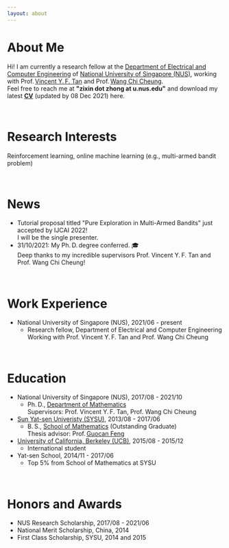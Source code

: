 ```yaml
---
layout: about
---
```


# About Me
<!-- Hi! I am currently a Ph.&thinsp;D.&thinsp;candidate at the
<a href="https://www.math.nus.edu.sg/">Department of Mathematics</a>  -->
Hi! I am currently a research fellow at the 
<a href="https://www.eng.nus.edu.sg/ece/">Department of Electrical and Computer Engineering</a> 
of
<a href="https://www.nus.edu.sg/">National University of Singapore (NUS)</a>, 
working with 
Prof.&thinsp;<a href="https://www.ece.nus.edu.sg/stfpage/vtan/">Vincent Y.&thinsp;F. Tan</a> and 
Prof.&thinsp;<a href="https://www.eng.nus.edu.sg/isem/staff/cheung-wang-chi/">Wang Chi Cheung</a>.
<br>
Feel free to reach me at <b>"zixin dot zhong at u.nus.edu"</b> and download my latest <a href="cv/cv_zixin_zhong_1208_2021_eng.pdf"><b>CV</b></a> (updated by 08 Dec 2021) here.

<!--**Hometown**: Zhanjiang City, Guangdong Province, China -->

<!-- :envelope:  -->
<!-- **Email**: zixin.zhong@u.nus.edu  -->

<!-- 📝  -->
<!-- **CV**:   <a href="cv/cv_zixin_zhong_1025_2021_eng.pdf">pdf</a> (updated by 25 Oct 2021)   -->


<!-- <button class="btn"><i class="fa fa-home"></i>HOME</button> -->
<!-- <span class="block-highlight"><b>&thinsp;Email&thinsp;</b></span> &nbsp;zixin dot zhong at u.nus.edu -->
<!-- <button class="btn">**Email me**</button> &nbsp;&nbsp;&nbsp; via "zixin dot zhong at u dot nus dot edu" -->
<!-- <br>  -->


<!-- <span class="block-highlight"><b>&thinsp;Email&thinsp;</b></span> &nbsp;zixin dot zhong at u.nus.edu

<span id="blocktype">
     <a href="cv/cv_zixin_zhong_1208_2021_eng.pdf"><b>&thinsp;CV Download&thinsp;</b></a>  &nbsp;
</span>
(updated by 08 Dec 2021) -->
<!-- <btn1 href="cv/cv_zixin_zhong_1025_2021_eng.pdf">**Download CV**</btn1> (updated by 25 Oct 2021) -->




<!---There is no specific format here. You can fill out the form you want.  
For example, you might want to write a brief introduction about your self, experience, interests, publications, and other information.  
I wrote "about me", "career", and "interests" on this page as an example.  
--->

<br/>

# Research Interests
Reinforcement learning, online machine learning (e.g., multi-armed bandit problem)

<br/>


# News
<!-- emoji table: https://gist.github.com/rxaviers/7360908 -->
<ul>
     
<!-- <li> 🐯 🐯 🐯 <strong>Happy Chinese New Year!</strong> 🐯 🐯 🐯 </li> -->
     
<!-- <li> &#128640; &#128640; &#128640; <strong>Open to job market!</strong> &#128640; &#128640; &#128640; </li>
 -->
     


<li> Tutorial proposal titled "Pure Exploration in Multi-Armed Bandits" just accepted by IJCAI 2022! 
     <br> I will be the single presenter.
     </li>
     
 <li> 31/10/2021: My Ph.&thinsp;D.&thinsp;degree conferred.  🎓
 <br> Deep thanks to my incredible supervisors Prof. Vincent Y.&thinsp;F. Tan and Prof. Wang Chi Cheung!  </li>  
     
     
     
<!--  <li> 26/10/2021: Presented our work (proceeding of ICML 2021) in INFORMS 2021 Annual Meeting. 
  <br> Time: 2:45 PM - 4:15 PM (PDT)  </li>  
 
<li> 19/10/2021: Posted a paper on the <a href="https://arxiv.org/abs/2110.08627">Pareto frontier of regret minimization and best arm identification in stochastic bandits</a>. Joint work with Wang Chi Cheung and Vincent Y.&thinsp;F. Tan.
 </li>
 
 
<li> 20/09/2021: <b>Passed the oral defense</b> of my Ph.&thinsp;D.&thinsp;thesis titled "<a href="https://scholarbank.nus.edu.sg/handle/10635/204935">Performance Guarantees for Online Learning: Cascading Bandits and Adversarial Corruptions</a>". 🎓
 <br> Deep thanks to my incredible supervisors Prof. Vincent Y.&thinsp;F. Tan and Prof. Wang Chi Cheung! 
 </li>
 
<li> 16/09/2021: Paper <a href="https://jmlr.org/papers/v22/20-447.html">"Thompson Sampling Algorithms for Cascading Bandits"</a> accepted by the <b>Journal of Machine Learning Research</b>. Joint work with Wang Chi Cheung and Vincent Y.&thinsp;F. Tan. 
<br> We develop Thompson sampling-based algorithms and minimax lower bounds for cascading bandits and its linear generalization. 
 </li> 
 
<li> 06/2021: Began to work as a research fellow with Prof. Vincent Y.&thinsp;F. Tan and Prof. Wang Chi Cheung.
 </li> -->
 
</ul> 
<!--  <a href="https://github.com/zixinzh/2021-JMLR.git">[code]</a> -->

<br/>




# Work Experience
<ul>
<li> National University of Singapore (NUS), 2021/06 - present
   <ul>
    <li> Research fellow, Department of Electrical and Computer Engineering
      <br> Working with Prof. Vincent Y.&thinsp;F. Tan and Prof. Wang Chi Cheung  
    </li>
   </ul>
 </li>
  
</ul> 

 

<br/>

# Education

<ul>
<li> National University of Singapore (NUS), 2017/08 - 2021/10
   <ul>
    <li> Ph.&thinsp;D., <a href="https://www.math.nus.edu.sg/">Department of Mathematics</a>   
<!--          candidate -->
      <br> Supervisors: Prof. Vincent Y.&thinsp;F. Tan, Prof. Wang Chi Cheung 
    </li>
   </ul>
 </li>
  
<li> <a href="http://www.sysu.edu.cn/en/index.htm">Sun Yat-sen Univeristy (SYSU)</a>, 2013/08 - 2017/06
   <ul>
    <li> B.&thinsp;S., <a href="http://math.sysu.edu.cn/">School of Mathematics</a> (Outstanding Graduate)
      <br> Thesis advisor: Prof.&thinsp;<a href="http://math.sysu.edu.cn/teacher/427">Guocan Feng</a>
    </li>
   </ul>
 </li>
 
<li> <a href="https://www.berkeley.edu/">University of California, Berkeley (UCB)</a>, 2015/08 - 2015/12
   <ul>
    <li> International student
    </li>
   </ul>
 </li>
 
 
<li> Yat-sen School, 2014/11 - 2017/06
   <ul>
    <li> Top 5% from School of Mathematics at SYSU
    </li>
   </ul>
 </li>
 
</ul> 



<!-- * National University of Singapore (NUS), 2017/08 - present
  * Ph.&thinsp;D. candidate, Department of Mathematics
    * Supervisors: Prof. Vincent Y.&thinsp;F. Tan, Prof. Wang Chi Cheung 
    
* <a href="http://www.sysu.edu.cn/en/index.htm">Sun Yat-sen Univeristy (SYSU)</a>, 2013/08 - 2017/06
  * B.&thinsp;S., <a href="http://math.sysu.edu.cn/">School of Mathematics</a> (Outstanding Graduate)
    * Thesis advisor: Prof.&thinsp;<a href="http://math.sysu.edu.cn/teacher/427">Guocan Feng</a>
    
* <a href="https://www.berkeley.edu/">University of California, Berkeley (UCB)</a>, 2015/08 - 2015/12
  * International student
  
* Yat-sen School, 2014/11 - 2017/06
  * Top 5% from School of Mathematics at SYSU -->

<br/>

# Honors and Awards

* NUS Research Scholarship, 2017/08 - 2021/06
* National Merit Scholarship, China, 2014
* First Class Scholarship, SYSU, 2014 and 2015

<!--
| <! -- -- > |  <! -- -- > | 
| :--                  |:--                       |
| 2017/08 - present	| NUS Research Scholarship |
|2014	                 | National Merit Scholarship, China |
| 2014, 2015	          | First Class Scholarship, SYSU |
-->

<br/>

  
<!---# Career
* Second Company (2012/01 ~ )
  * Web Application Firewall
    * Developed TCP network acceleration module.
    * Developde Application User Interface.
* First Company (2011/01 ~ 2011/12)
  * VPN Development Company
  * Team Leader of VPN Development Div.
<br/>
--->

<!---
# Interests
I am interested in swimming.
I am interested in technology trends.  
I'm not afraid to learn languages, but I enjoy using Python.  
I like to automate and reduce annoying things.  
--->

<!-- <hr> -->

<!-- <p>This page has been accessed at least
<a href="http://stuff.mit.edu/doc/counter-howto.html"><img 
src="http://stuff.mit.edu/cgi/counter/zixinzh1" alt="several"></a> times since 14 Oct 2021, and on average <a href="http://stuff.mit.edu/doc/counter-howto.html"><img 
src="http://stuff.mit.edu/cgi/perday/zixinzh1" alt="several"></a> per day. 
</p> -->
<!-- https://clustrmaps.com/add
<script type="text/javascript" id="clustrmaps" src="//cdn.clustrmaps.com/map_v2.js?cl=ffffff&w=a&t=n&d=Hc1N22Jm0sgvB0mawrM4BFuzVJlc_s80BHUBH_EB7wI"></script> -->
